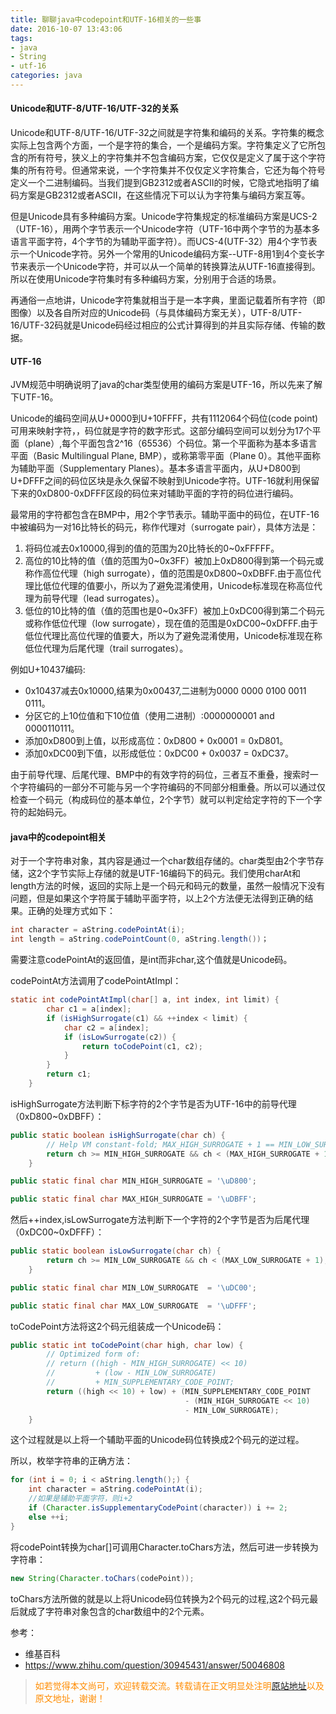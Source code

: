 ```yaml
---
title: 聊聊java中codepoint和UTF-16相关的一些事
date: 2016-10-07 13:43:06
tags: 
- java
- String
- utf-16
categories: java
---
```

#### Unicode和UTF-8/UTF-16/UTF-32的关系
Unicode和UTF-8/UTF-16/UTF-32之间就是字符集和编码的关系。字符集的概念实际上包含两个方面，一个是字符的集合，一个是编码方案。字符集定义了它所包含的所有符号，狭义上的字符集并不包含编码方案，它仅仅是定义了属于这个字符集的所有符号。但通常来说，一个字符集并不仅仅定义字符集合，它还为每个符号定义一个二进制编码。当我们提到GB2312或者ASCII的时候，它隐式地指明了编码方案是GB2312或者ASCII，在这些情况下可以认为字符集与编码方案互等。

但是Unicode具有多种编码方案。Unicode字符集规定的标准编码方案是UCS-2（UTF-16），用两个字节表示一个Unicode字符（UTF-16中两个字节的为基本多语言平面字符，4个字节的为辅助平面字符）。而UCS-4(UTF-32）用4个字节表示一个Unicode字符。另外一个常用的Unicode编码方案--UTF-8用1到4个变长字节来表示一个Unicode字符，并可以从一个简单的转换算法从UTF-16直接得到。所以在使用Unicode字符集时有多种编码方案，分别用于合适的场景。

再通俗一点地讲，Unicode字符集就相当于是一本字典，里面记载着所有字符（即图像）以及各自所对应的Unicode码（与具体编码方案无关），UTF-8/UTF-16/UTF-32码就是Unicode码经过相应的公式计算得到的并且实际存储、传输的数据。

#### UTF-16
JVM规范中明确说明了java的char类型使用的编码方案是UTF-16，所以先来了解下UTF-16。

Unicode的编码空间从U+0000到U+10FFFF，共有1112064个码位(code point)可用来映射字符，，码位就是字符的数字形式。这部分编码空间可以划分为17个平面（plane）,每个平面包含2^16（65536）个码位。第一个平面称为基本多语言平面（Basic Multilingual Plane, BMP），或称第零平面（Plane 0）。其他平面称为辅助平面（Supplementary Planes）。基本多语言平面内，从U+D800到U+DFFF之间的码位区块是永久保留不映射到Unicode字符。UTF-16就利用保留下来的0xD800-0xDFFF区段的码位来对辅助平面的字符的码位进行编码。

最常用的字符都包含在BMP中，用2个字节表示。辅助平面中的码位，在UTF-16中被编码为一对16比特长的码元，称作代理对（surrogate pair），具体方法是：

1. 将码位减去0x10000,得到的值的范围为20比特长的0~0xFFFFF。
2. 高位的10比特的值（值的范围为0~0x3FF）被加上0xD800得到第一个码元或称作高位代理（high surrogate），值的范围是0xD800~0xDBFF.由于高位代理比低位代理的值要小，所以为了避免混淆使用，Unicode标准现在称高位代理为前导代理（lead surrogates）。
3. 低位的10比特的值（值的范围也是0~0x3FF）被加上0xDC00得到第二个码元或称作低位代理（low surrogate），现在值的范围是0xDC00~0xDFFF.由于低位代理比高位代理的值要大，所以为了避免混淆使用，Unicode标准现在称低位代理为后尾代理（trail surrogates）。

例如U+10437编码:

- 0x10437减去0x10000,结果为0x00437,二进制为0000 0000 0100 0011 0111。
- 分区它的上10位值和下10位值（使用二进制）:0000000001 and 0000110111。
- 添加0xD800到上值，以形成高位：0xD800 + 0x0001 = 0xD801。
- 添加0xDC00到下值，以形成低位：0xDC00 + 0x0037 = 0xDC37。

由于前导代理、后尾代理、BMP中的有效字符的码位，三者互不重叠，搜索时一个字符编码的一部分不可能与另一个字符编码的不同部分相重叠。所以可以通过仅检查一个码元（构成码位的基本单位，2个字节）就可以判定给定字符的下一个字符的起始码元。

#### java中的codepoint相关
对于一个字符串对象，其内容是通过一个char数组存储的。char类型由2个字节存储，这2个字节实际上存储的就是UTF-16编码下的码元。我们使用charAt和length方法的时候，返回的实际上是一个码元和码元的数量，虽然一般情况下没有问题，但是如果这个字符属于辅助平面字符，以上2个方法便无法得到正确的结果。正确的处理方式如下：

```java
int character = aString.codePointAt(i);
int length = aString.codePointCount(0, aString.length())；
```
需要注意codePointAt的返回值，是int而非char,这个值就是Unicode码。

codePointAt方法调用了codePointAtImpl：

```java
static int codePointAtImpl(char[] a, int index, int limit) {
        char c1 = a[index];
        if (isHighSurrogate(c1) && ++index < limit) {
            char c2 = a[index];
            if (isLowSurrogate(c2)) {
                return toCodePoint(c1, c2);
            }
        }
        return c1;
    }
```
isHighSurrogate方法判断下标字符的2个字节是否为UTF-16中的前导代理（0xD800~0xDBFF）：

```java
public static boolean isHighSurrogate(char ch) {
        // Help VM constant-fold; MAX_HIGH_SURROGATE + 1 == MIN_LOW_SURROGATE
        return ch >= MIN_HIGH_SURROGATE && ch < (MAX_HIGH_SURROGATE + 1);
    }
```

```java
public static final char MIN_HIGH_SURROGATE = '\uD800';

public static final char MAX_HIGH_SURROGATE = '\uDBFF';
```

然后++index,isLowSurrogate方法判断下一个字符的2个字节是否为后尾代理（0xDC00~0xDFFF）：

```java
public static boolean isLowSurrogate(char ch) {
        return ch >= MIN_LOW_SURROGATE && ch < (MAX_LOW_SURROGATE + 1);
    }
```

```java
public static final char MIN_LOW_SURROGATE  = '\uDC00';

public static final char MAX_LOW_SURROGATE  = '\uDFFF';
```

toCodePoint方法将这2个码元组装成一个Unicode码：

```java
public static int toCodePoint(char high, char low) {
        // Optimized form of:
        // return ((high - MIN_HIGH_SURROGATE) << 10)
        //         + (low - MIN_LOW_SURROGATE)
        //         + MIN_SUPPLEMENTARY_CODE_POINT;
        return ((high << 10) + low) + (MIN_SUPPLEMENTARY_CODE_POINT
                                       - (MIN_HIGH_SURROGATE << 10)
                                       - MIN_LOW_SURROGATE);
    }
```
 这个过程就是以上将一个辅助平面的Unicode码位转换成2个码元的逆过程。
 
 所以，枚举字符串的正确方法：

```java
for (int i = 0; i < aString.length();) {
	int character = aString.codePointAt(i);
	//如果是辅助平面字符，则i+2
	if (Character.isSupplementaryCodePoint(character)) i += 2;
	else ++i;
}
```
将codePoint转换为char[]可调用Character.toChars方法，然后可进一步转换为字符串：

```java
new String(Character.toChars(codePoint));
```
toChars方法所做的就是以上将Unicode码位转换为2个码元的过程,这2个码元最后就成了字符串对象包含的char数组中的2个元素。

参考：

- 维基百科
- https://www.zhihu.com/question/30945431/answer/50046808

><font color= Darkorange>如若觉得本文尚可，欢迎转载交流。转载请在正文明显处注明[原站地址](http://vinoit.me)以及原文地址，谢谢！</font> 
